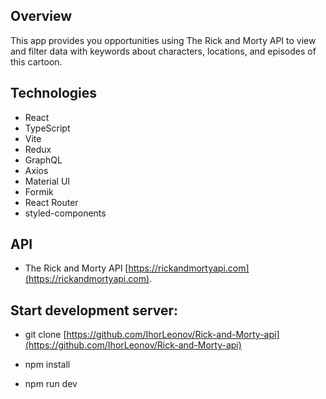 ## Overview

This app provides you opportunities using The Rick and Morty API to view and filter data with keywords about characters, locations, and episodes of this cartoon.

## Technologies

- React
- TypeScript
- Vite
- Redux
- GraphQL
- Axios
- Material UI
- Formik
- React Router
- styled-components

## API

- The Rick and Morty API [https://rickandmortyapi.com](https://rickandmortyapi.com).
  
## Start development server:

- git clone [https://github.com/IhorLeonov/Rick-and-Morty-api](https://github.com/IhorLeonov/Rick-and-Morty-api)

- npm install

- npm run dev
